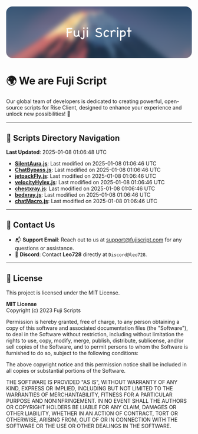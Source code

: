 ![Banner](.github/b.webp)

# 🌍 **We are Fuji Script**

Our global team of developers is dedicated to creating powerful, open-source scripts for Rise Client, designed to enhance your experience and unlock new possibilities! 🌟

---
<!-- SCRIPTS_NAVIGATION_START -->
## 📂 **Scripts Directory Navigation**

**Last Updated**: 2025-01-08 01:06:48 UTC

- **[SilentAura.js](scripts/SilentAura.js)**: Last modified on 2025-01-08 01:06:46 UTC
- **[ChatBypass.js](scripts/ChatBypass.js)**: Last modified on 2025-01-08 01:06:46 UTC
- **[jetpackFly.js](scripts/jetpackFly.js)**: Last modified on 2025-01-08 01:06:46 UTC
- **[velocityHylex.js](scripts/velocityHylex.js)**: Last modified on 2025-01-08 01:06:46 UTC
- **[chestxray.js](scripts/chestxray.js)**: Last modified on 2025-01-08 01:06:46 UTC
- **[bedxray.js](scripts/bedxray.js)**: Last modified on 2025-01-08 01:06:46 UTC
- **[chatMacro.js](scripts/chatMacro.js)**: Last modified on 2025-01-08 01:06:46 UTC

<!-- SCRIPTS_NAVIGATION_END -->

---

## 💬 **Contact Us**  
- 📬 **Support Email**: Reach out to us at [support@fujiscript.com](mailto:support@fujiscript.com) for any questions or assistance.  
- 💬 **Discord**: Contact **Leo728** directly at `Discord@leo728`.

---

## 📜 **License**

This project is licensed under the MIT License.  

**MIT License**  
Copyright (c) 2023 Fuji Scripts  

Permission is hereby granted, free of charge, to any person obtaining a copy of this software and associated documentation files (the "Software"), to deal in the Software without restriction, including without limitation the rights to use, copy, modify, merge, publish, distribute, sublicense, and/or sell copies of the Software, and to permit persons to whom the Software is furnished to do so, subject to the following conditions:  

The above copyright notice and this permission notice shall be included in all copies or substantial portions of the Software.  

THE SOFTWARE IS PROVIDED "AS IS", WITHOUT WARRANTY OF ANY KIND, EXPRESS OR IMPLIED, INCLUDING BUT NOT LIMITED TO THE WARRANTIES OF MERCHANTABILITY, FITNESS FOR A PARTICULAR PURPOSE AND NONINFRINGEMENT. IN NO EVENT SHALL THE AUTHORS OR COPYRIGHT HOLDERS BE LIABLE FOR ANY CLAIM, DAMAGES OR OTHER LIABILITY, WHETHER IN AN ACTION OF CONTRACT, TORT OR OTHERWISE, ARISING FROM, OUT OF OR IN CONNECTION WITH THE SOFTWARE OR THE USE OR OTHER DEALINGS IN THE SOFTWARE.  
